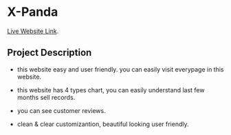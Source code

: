# X-Panda

[Live Website Link](https://x-panda07.netlify.app).

## Project Description

* this website easy and user friendly. you can easily visit everypage in this website.

* this website has 4 types chart, you can easily understand last few months sell records.

* you can see customer reviews.

* clean & clear customizantion, beautiful looking user friendly.
